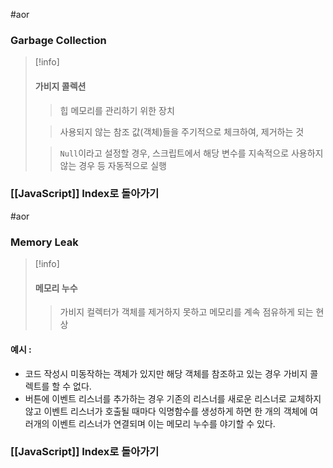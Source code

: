 #aor 
### Garbage Collection
>[!info]
>#### 가비지 콜렉션
>
>>힙 메모리를 관리하기 위한 장치
>
>>사용되지 않는 참조 값(객체)들을 주기적으로 체크하여, 제거하는 것
>
>>`Null`이라고 설정할 경우, 스크립트에서 해당 변수를 지속적으로 사용하지 않는 경우 등 자동적으로 실행

### [[JavaScript]] Index로 돌아가기



#aor 
### Memory Leak
>[!info]
>#### 메모리 누수
>
>>가비지 컬렉터가 객체를 제거하지 못하고 메모리를 계속 점유하게 되는 현상
#### 예시 :  
- 코드 작성시 미동작하는 객체가 있지만 해당 객체를 참조하고 있는 경우 가비지 콜렉트를 할 수 없다.
- 버튼에 이벤트 리스너를 추가하는 경우 기존의 리스너를 새로운 리스너로 교체하지 않고 이벤트 리스너가 호출될 때마다 익명함수를 생성하게 하면 한 개의 객체에 여러개의 이벤트 리스너가 연결되며 이는 메모리 누수를 야기할 수 있다.


### [[JavaScript]] Index로 돌아가기